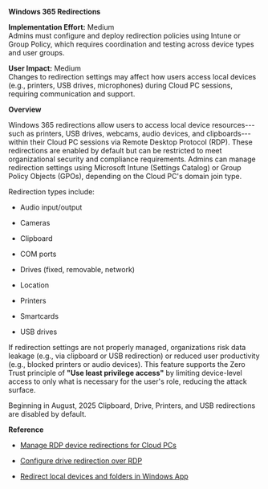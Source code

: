 **Windows 365 Redirections**

**Implementation Effort:** Medium\
Admins must configure and deploy redirection policies using Intune or
Group Policy, which requires coordination and testing across device
types and user groups.

**User Impact:** Medium\
Changes to redirection settings may affect how users access local
devices (e.g., printers, USB drives, microphones) during Cloud PC
sessions, requiring communication and support.

**Overview**

Windows 365 redirections allow users to access local device
resources---such as printers, USB drives, webcams, audio devices, and
clipboards---within their Cloud PC sessions via Remote Desktop Protocol
(RDP). These redirections are enabled by default but can be restricted
to meet organizational security and compliance requirements. Admins can
manage redirection settings using Microsoft Intune (Settings Catalog) or
Group Policy Objects (GPOs), depending on the Cloud PC\'s domain join
type.

Redirection types include:

- Audio input/output

- Cameras

- Clipboard

- COM ports

- Drives (fixed, removable, network)

- Location

- Printers

- Smartcards

- USB drives

If redirection settings are not properly managed, organizations risk
data leakage (e.g., via clipboard or USB redirection) or reduced user
productivity (e.g., blocked printers or audio devices). This feature
supports the Zero Trust principle of **\"Use least privilege access\"**
by limiting device-level access to only what is necessary for the user's
role, reducing the attack surface.

Beginning in August, 2025 Clipboard, Drive, Printers, and USB
redirections are disabled by default.

**Reference**

- [Manage RDP device redirections for Cloud
  PCs](https://learn.microsoft.com/en-us/windows-365/enterprise/manage-rdp-device-redirections)

- [Configure drive redirection over
  RDP](https://learn.microsoft.com/en-us/azure/virtual-desktop/redirection-configure-drives-storage)

- [Redirect local devices and folders in Windows
  App](https://learn.microsoft.com/en-us/windows-app/device-audio-folder-redirection-teams)
